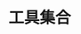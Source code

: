 <!--
 * @Author: wjn
 * @Date: 2020-02-25 18:35:16
 * @LastEditors: wjn
 * @LastEditTime: 2020-03-02 18:26:23
 -->
# 工具集合